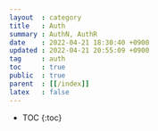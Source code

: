 ```yaml
---
layout  : category
title   : Auth
summary : AuthN, AuthR
date    : 2022-04-21 18:30:40 +0900
updated : 2022-04-21 20:55:09 +0900
tag     : auth
toc     : true
public  : true
parent  : [[/index]]
latex   : false
---
```

* TOC
  {:toc}


